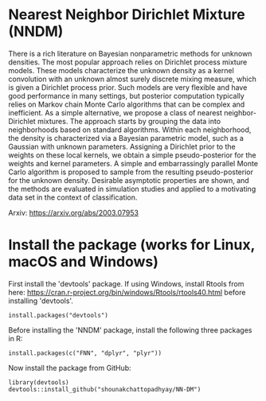 # Nearest Neighbor Dirichlet Mixture (NNDM)

There is a rich literature on Bayesian nonparametric methods for unknown densities. The most popular approach relies on Dirichlet process mixture models. These models characterize the unknown density as a kernel convolution with an unknown almost surely discrete mixing measure, which is given a Dirichlet process prior. Such models are very flexible and have good performance in many settings, but posterior computation typically relies on Markov chain Monte Carlo algorithms that can be complex and inefficient. As a simple alternative, we propose a class of nearest neighbor-Dirichlet mixtures. The approach starts by grouping the data into neighborhoods based on standard algorithms. Within each neighborhood, the density is characterized via a Bayesian parametric model, such as a Gaussian with unknown parameters. Assigning a Dirichlet prior to the weights on these local kernels, we obtain a simple pseudo-posterior for the weights and kernel parameters. A simple and embarrassingly parallel Monte Carlo algorithm is proposed to sample from the resulting pseudo-posterior for the unknown density. Desirable asymptotic properties are shown, and the methods are evaluated in simulation studies and applied to a motivating data set in the context of classification.

Arxiv: https://arxiv.org/abs/2003.07953

# Install the package (works for Linux, macOS and Windows)

First install the 'devtools' package. If using Windows, install Rtools from here: https://cran.r-project.org/bin/windows/Rtools/rtools40.html before installing 'devtools'.

```
install.packages("devtools")
```
Before installing the 'NNDM' package, install the following three packages in R:

```
install.packages(c("FNN", "dplyr", "plyr"))
```

Now install the package from GitHub:

```
library(devtools)
devtools::install_github("shounakchattopadhyay/NN-DM")
```
